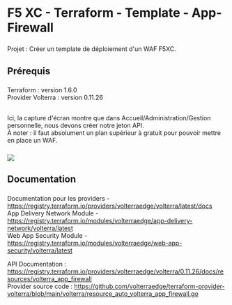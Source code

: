 <h1 align="left">F5 XC - Terraform - Template - App-Firewall</h1>

###
<p align="left">

</p>

<p align="left"> Projet : Créer un template de déploiement d'un WAF F5XC.</p>

###

<h2 align="left">Prérequis </h2>

###

<p align="left">Terraform : version 1.6.0 <br>Provider Volterra : version 0.11.26 </p>

###

<h2 align="left"> </h2>

<p align="left">Ici, la capture d'écran montre que dans Accueil/Administration/Gestion personnelle, nous devons créer notre jeton API. <br>À noter : il faut absolument un plan supérieur à gratuit pour pouvoir mettre en place un WAF. </p>

###

<img src="https://github.com/acknowledge-team/F5XC-Industrialisation/tree/main/screenshots/screen001.png?raw=true"><br>


<h2 align="left">Documentation </h2>

###
Documentation pour les providers  - https://registry.terraform.io/providers/volterraedge/volterra/latest/docs <br>
App Delivery Network Module - https://registry.terraform.io/modules/volterraedge/app-delivery-network/volterra/latest <br>
Web App Security Module -     https://registry.terraform.io/modules/volterraedge/web-app-security/volterra/latest <br>

API Documentation :  https://registry.terraform.io/providers/volterraedge/volterra/0.11.26/docs/resources/volterra_app_firewall <br>
Provider source code :  https://github.com/volterraedge/terraform-provider-volterra/blob/main/volterra/resource_auto_volterra_app_firewall.go <br>

###
